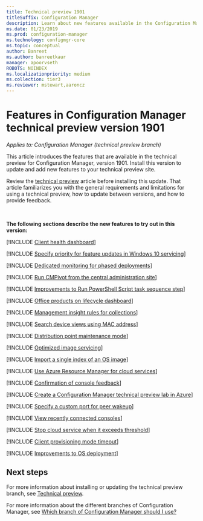 ```yaml
---
title: Technical preview 1901
titleSuffix: Configuration Manager
description: Learn about new features available in the Configuration Manager technical preview branch version 1901.
ms.date: 01/23/2019
ms.prod: configuration-manager
ms.technology: configmgr-core
ms.topic: conceptual
author: Banreet
ms.author: banreetkaur
manager: apoorvseth
ROBOTS: NOINDEX
ms.localizationpriority: medium
ms.collection: tier3
ms.reviewer: mstewart,aaroncz 
---
```


# Features in Configuration Manager technical preview version 1901

*Applies to: Configuration Manager (technical preview branch)*

This article introduces the features that are available in the technical preview for Configuration Manager, version 1901. Install this version to update and add new features to your technical preview site. 

Review the [technical preview](../technical-preview.md) article before installing this update. That article familiarizes you with the general requirements and limitations for using a technical preview, how to update between versions, and how to provide feedback.     


<!--  Known Issues Template
## Known issues 

[!INCLUDE [known issue title](includes/known-issue-bugid.md)]

-->



<br>

**The following sections describe the new features to try out in this version:**  

[!INCLUDE [Client health dashboard](includes/1901/3599209.md)]

[!INCLUDE [Specify priority for feature updates in Windows 10 servicing](includes/1901/3734525.md)]

[!INCLUDE [Dedicated monitoring for phased deployments](includes/1901/3555949.md)]

[!INCLUDE [Run CMPivot from the central administration site](includes/1901/3610960.md)]

[!INCLUDE [Improvements to Run PowerShell Script task sequence step](includes/1901/3556028.md)]

[!INCLUDE [Office products on lifecycle dashboard](includes/1901/3556026.md)]

[!INCLUDE [Management insight rules for collections](includes/1901/3555752.md)]

[!INCLUDE [Search device views using MAC address](includes/1901/3600878.md)]

[!INCLUDE [Distribution point maintenance mode](includes/1901/3555754.md)]

[!INCLUDE [Optimized image servicing](includes/1901/3555951.md)]

[!INCLUDE [Import a single index of an OS image](includes/1901/3719699.md)]

[!INCLUDE [Use Azure Resource Manager for cloud services](includes/1901/3605704.md)]

[!INCLUDE [Confirmation of console feedback](includes/1901/3556010.md)]

[!INCLUDE [Create a Configuration Manager technical preview lab in Azure](includes/1901/3556017.md)]

[!INCLUDE [Specify a custom port for peer wakeup](includes/1901/3605925.md)]

[!INCLUDE [View recently connected consoles](includes/1901/3699367.md)]

[!INCLUDE [Stop cloud service when it exceeds threshold](includes/1901/3735092.md)]

[!INCLUDE [Client provisioning mode timeout](includes/1901/3197824.md)]

[!INCLUDE [Improvements to OS deployment](includes/1901/3633146.md)] 
<!--3633146,3641475,3654172,3734270-->  



## Next steps

For more information about installing or updating the technical preview branch, see [Technical preview](../technical-preview.md).    

For more information about the different branches of Configuration Manager, see [Which branch of Configuration Manager should I use?](../../understand/which-branch-should-i-use.md)
